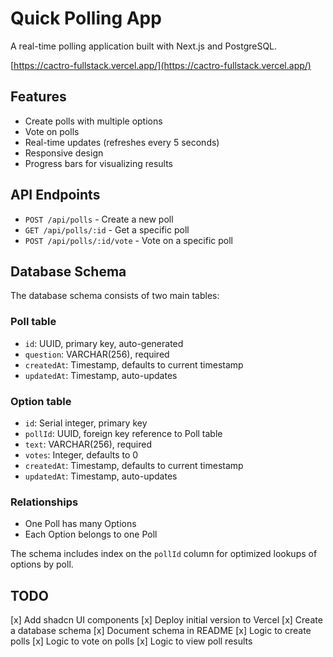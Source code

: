 # Quick Polling App

A real-time polling application built with Next.js and PostgreSQL.

[https://cactro-fullstack.vercel.app/](https://cactro-fullstack.vercel.app/)

## Features

- Create polls with multiple options
- Vote on polls
- Real-time updates (refreshes every 5 seconds)
- Responsive design
- Progress bars for visualizing results

## API Endpoints

- `POST /api/polls` - Create a new poll
- `GET /api/polls/:id` - Get a specific poll
- `POST /api/polls/:id/vote` - Vote on a specific poll

## Database Schema

The database schema consists of two main tables:

### Poll table

- `id`: UUID, primary key, auto-generated
- `question`: VARCHAR(256), required
- `createdAt`: Timestamp, defaults to current timestamp
- `updatedAt`: Timestamp, auto-updates

### Option table

- `id`: Serial integer, primary key
- `pollId`: UUID, foreign key reference to Poll table
- `text`: VARCHAR(256), required
- `votes`: Integer, defaults to 0
- `createdAt`: Timestamp, defaults to current timestamp
- `updatedAt`: Timestamp, auto-updates

### Relationships

- One Poll has many Options
- Each Option belongs to one Poll

The schema includes index on the `pollId` column for optimized lookups of options by poll.

## TODO

[x] Add shadcn UI components
[x] Deploy initial version to Vercel
[x] Create a database schema
[x] Document schema in README
[x] Logic to create polls
[x] Logic to vote on polls
[x] Logic to view poll results
